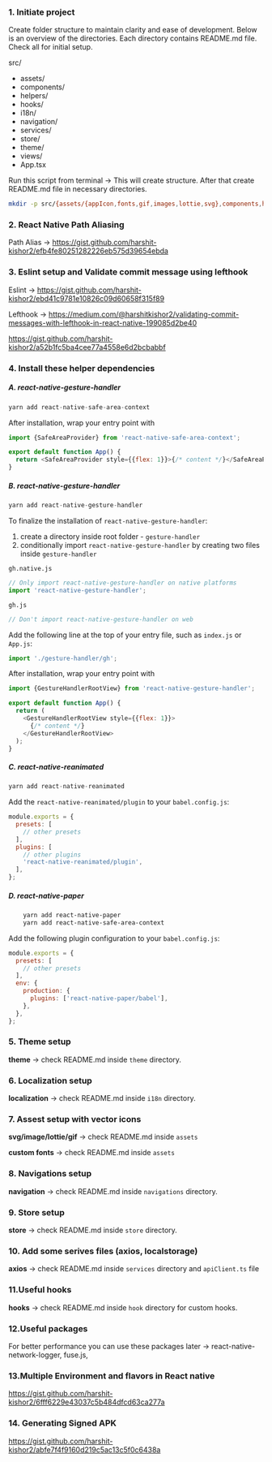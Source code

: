 ### 1. Initiate project

Create folder structure to maintain clarity and ease of development. Below is an overview of the directories. Each directory contains README.md file. Check all for initial setup.

src/

- assets/
- components/
- helpers/
- hooks/
- i18n/
- navigation/
- services/
- store/
- theme/
- views/
- App.tsx

Run this script from terminal -> This will create structure. After that create README.md file in necessary directories.

```bash
mkdir -p src/{assets/{appIcon,fonts,gif,images,lottie,svg},components,helpers,hooks,i18n,navigation,services,store,theme,views}
```

### 2. React Native Path Aliasing

Path Alias -> https://gist.github.com/harshit-kishor2/efb4fe80251282226eb575d39654ebda

### 3. Eslint setup and Validate commit message using lefthook

Eslint -> https://gist.github.com/harshit-kishor2/ebd41c9781e10826c09d60658f315f89

Lefthook -> https://medium.com/@harshitkishor2/validating-commit-messages-with-lefthook-in-react-native-199085d2be40

https://gist.github.com/harshit-kishor2/a52b1fc5ba4cee77a4558e6d2bcbabbf

### 4. Install these helper dependencies

##### A. react-native-gesture-handler

```javascript
yarn add react-native-safe-area-context
```

After installation, wrap your entry point with <SafeAreaProvider>

```javascript
import {SafeAreaProvider} from 'react-native-safe-area-context';

export default function App() {
  return <SafeAreaProvider style={{flex: 1}}>{/* content */}</SafeAreaProvider>;
}
```

##### B. react-native-gesture-handler

```javascript
yarn add react-native-gesture-handler
```

To finalize the installation of `react-native-gesture-handler`:

1.  create a directory inside root folder - `gesture-handler`
2.  conditionally import `react-native-gesture-handler` by creating two files inside `gesture-handler`

`gh.native.js`

```javascript
// Only import react-native-gesture-handler on native platforms
import 'react-native-gesture-handler';
```

`gh.js`

```javascript
// Don't import react-native-gesture-handler on web
```

Add the following line at the top of your entry file, such as `index.js` or `App.js`:

```javascript
import './gesture-handler/gh';
```

After installation, wrap your entry point with <GestureHandlerRootView>

```javascript
import {GestureHandlerRootView} from 'react-native-gesture-handler';

export default function App() {
  return (
    <GestureHandlerRootView style={{flex: 1}}>
      {/* content */}
    </GestureHandlerRootView>
  );
}
```

##### C. react-native-reanimated

```javascript
yarn add react-native-reanimated
```

Add the `react-native-reanimated/plugin` to your `babel.config.js`:

```javascript
module.exports = {
  presets: [
    // other presets
  ],
  plugins: [
    // other plugins
    'react-native-reanimated/plugin',
  ],
};
```

##### D. react-native-paper

```bash
	yarn add react-native-paper
	yarn add react-native-safe-area-context

```

Add the following plugin configuration to your `babel.config.js`:

```javascript
module.exports = {
  presets: [
    // other presets
  ],
  env: {
    production: {
      plugins: ['react-native-paper/babel'],
    },
  },
};
```

### 5. Theme setup

**theme** -> check README.md inside `theme` directory.

### 6. Localization setup

**localization** -> check README.md inside `i18n` directory.

### 7. Assest setup with vector icons

**svg/image/lottie/gif** -> check README.md inside `assets`

**custom fonts** -> check README.md inside `assets`

### 8. Navigations setup

**navigation** -> check README.md inside `navigations` directory.

### 9. Store setup

**store** -> check README.md inside `store` directory.

### 10. Add some serives files (axios, localstorage)

**axios** -> check README.md inside `services` directory and `apiClient.ts` file

### 11.Useful hooks

**hooks** -> check README.md inside `hook` directory for custom hooks.

### 12.Useful packages

For better performance you can use these packages later ->
react-native-network-logger, fuse.js,

### 13.Multiple Environment and flavors in React native

https://gist.github.com/harshit-kishor2/6fff6229e43037c5b484dfcd63ca277a

### 14. Generating Signed APK

https://gist.github.com/harshit-kishor2/abfe7f4f9160d219c5ac13c5f0c6438a
